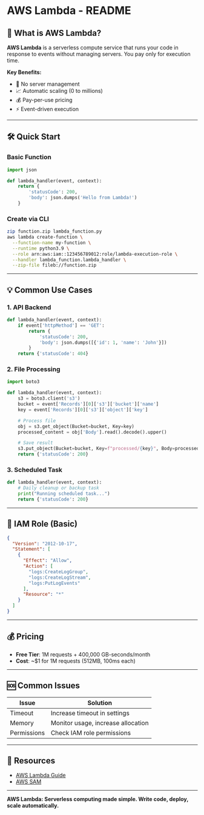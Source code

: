 # AWS Lambda - README

## 📘 What is AWS Lambda?

**AWS Lambda** is a serverless compute service that runs your code in response to events without managing servers. You pay only for execution time.

**Key Benefits:**

- 🚫 No server management
- 📈 Automatic scaling (0 to millions)
- 💰 Pay-per-use pricing
- ⚡ Event-driven execution

---

## 🛠️ Quick Start

### Basic Function

```python
import json

def lambda_handler(event, context):
    return {
        'statusCode': 200,
        'body': json.dumps('Hello from Lambda!')
    }
```

### Create via CLI

```bash
zip function.zip lambda_function.py
aws lambda create-function \
  --function-name my-function \
  --runtime python3.9 \
  --role arn:aws:iam::123456789012:role/lambda-execution-role \
  --handler lambda_function.lambda_handler \
  --zip-file fileb://function.zip
```

---

## 💡 Common Use Cases

### 1. API Backend

```python
def lambda_handler(event, context):
    if event['httpMethod'] == 'GET':
        return {
            'statusCode': 200,
            'body': json.dumps([{'id': 1, 'name': 'John'}])
        }
    return {'statusCode': 404}
```

### 2. File Processing

```python
import boto3

def lambda_handler(event, context):
    s3 = boto3.client('s3')
    bucket = event['Records'][0]['s3']['bucket']['name']
    key = event['Records'][0]['s3']['object']['key']

    # Process file
    obj = s3.get_object(Bucket=bucket, Key=key)
    processed_content = obj['Body'].read().decode().upper()

    # Save result
    s3.put_object(Bucket=bucket, Key=f"processed/{key}", Body=processed_content)
    return {'statusCode': 200}
```

### 3. Scheduled Task

```python
def lambda_handler(event, context):
    # Daily cleanup or backup task
    print("Running scheduled task...")
    return {'statusCode': 200}
```

---

## 🔐 IAM Role (Basic)

```json
{
  "Version": "2012-10-17",
  "Statement": [
    {
      "Effect": "Allow",
      "Action": [
        "logs:CreateLogGroup",
        "logs:CreateLogStream",
        "logs:PutLogEvents"
      ],
      "Resource": "*"
    }
  ]
}
```

---

## 💰 Pricing

- **Free Tier**: 1M requests + 400,000 GB-seconds/month
- **Cost**: ~$1 for 1M requests (512MB, 100ms each)

---

## 🆘 Common Issues

| Issue       | Solution                           |
| ----------- | ---------------------------------- |
| Timeout     | Increase timeout in settings       |
| Memory      | Monitor usage, increase allocation |
| Permissions | Check IAM role permissions         |

---

## 📖 Resources

- [AWS Lambda Guide](https://docs.aws.amazon.com/lambda/)
- [AWS SAM](https://docs.aws.amazon.com/serverless-application-model/)

---

**AWS Lambda: Serverless computing made simple. Write code, deploy, scale automatically.**
